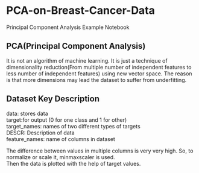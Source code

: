 # PCA-on-Breast-Cancer-Data
Principal Component Analysis Example Notebook 

## PCA(Principal Component Analysis)
It is not an algorithm of machine learning. It is just a technique of dimensionality reduction(From multiple number of independent features to less number of independent features) using new vector space.
The reason is that more dimensions may lead the dataset to suffer from underfitting.

## Dataset Key Description 
data: stores data<br/>
target:for output (0 for one class and 1 for other)<br/>
target_names: names of two different types of targets<br/>
DESCR: Description of data<br/>
feature_names: name of columns in dataset<br/>

The difference between values in multiple columns is very very high. So, to normalize or scale it, minmaxscaler is used.
<br/>Then the data is plotted with the help of target values.
